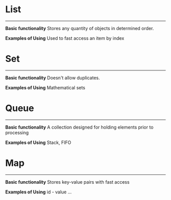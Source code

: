 
<h1> List </h1>

<hr>

**Basic functionality**
Stores any quantity of objects in determined order.

**Examples of Using**
Used to fast access an item by index


<h1> Set </h1>

<hr>

**Basic functionality**
Doesn't allow duplicates.

**Examples of Using**
Mathematical sets


<h1> Queue </h1>

<hr>

**Basic functionality**
A collection designed for holding elements prior to processing

**Examples of Using**
Stack, FIFO


<h1> Map </h1>

<hr>

**Basic functionality**
Stores key-value pairs with fast access

**Examples of Using**
id - value ...
